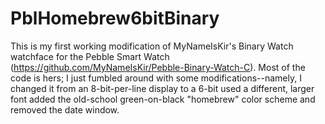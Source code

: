 # PblHomebrew6bitBinary

This is my first working modification of MyNameIsKir's Binary Watch watchface for the Pebble Smart Watch (https://github.com/MyNameIsKir/Pebble-Binary-Watch-C). Most of the code is hers; I just fumbled around with some modifications--namely, I
changed it from an 8-bit-per-line display to a 6-bit
used a different, larger font
added the old-school green-on-black "homebrew" color scheme
and removed the date window.
